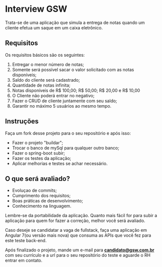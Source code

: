 # Interview GSW

Trata-se de uma aplicação que simula a entrega de notas quando um cliente efetua um saque em um caixa eletrônico. 

## Requisitos

Os requisitos básicos são os seguintes:

 1. Entregar o menor número de notas;
 2. Somente será possível sacar o valor solicitado com as notas disponíveis;
 3. Saldo do cliente será cadastrado; 
 4. Quantidade de notas infinita;
 5. Notas disponíveis de R$ 100,00; R$ 50,00; R$ 20,00 e R$ 10,00 
 6. O Cliente não poderá entrar no negativo;
 7. Fazer o CRUD de cliente juntamente com seu saldo;
 8. Garantir no máximo 5 usuários ao mesmo tempo.

## Instruções

Faça um fork desse projeto para o seu repositório e após isso:

- Fazer o projeto "buildar";
- Trocar o banco de mySql para qualquer outro banco;
- Fazer o spring-boot subir;
- Fazer os testes da aplicação;
- Aplicar melhorias e testes se achar necessário.

## O que será avaliado?

- Evoluçao de commits;
- Cumprimento dos requisitos;
- Boas práticas de desenvolvimento;
- Conhecimento na linguagem.

Lembre-se da portabilidade da aplicação. Quanto mais fácil for para subir a aplicação para quem for fazer a correção, melhor você será avaliado. 

Caso deseje se candidatar a vaga de fullstack, faça uma aplicação em Angular 7(ou versão mais nova) que consuma as APIs que você fez para este teste back-end.

Após finalizado o projeto, mande um e-mail para **candidato@gsw.com.br** com seu currículo e a url para o seu repositório do teste e aguarde o RH entrar em contato.
